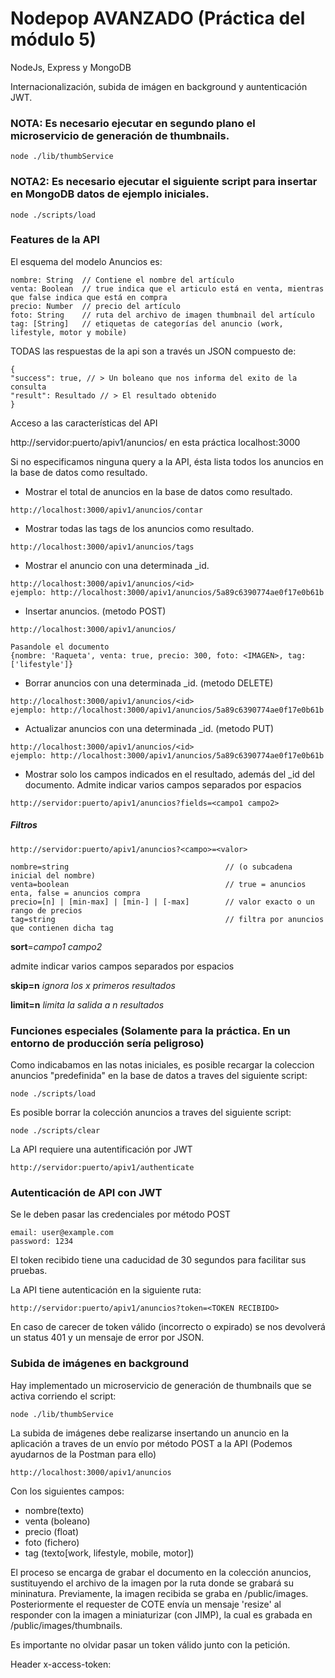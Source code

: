# Nodepop AVANZADO (Práctica del módulo 5)

NodeJs, Express y MongoDB

Internacionalización, subida de imágen en background y auntenticación JWT.

### NOTA: Es necesario ejecutar en segundo plano el microservicio de generación de thumbnails.

```
node ./lib/thumbService
```

### NOTA2: Es necesario ejecutar el siguiente script para insertar en MongoDB datos de ejemplo iniciales.

```
node ./scripts/load
```

### Features de la API

El esquema del modelo Anuncios es:

    nombre: String  // Contiene el nombre del artículo
    venta: Boolean  // true indica que el articulo está en venta, mientras que false indica que está en compra
    precio: Number  // precio del artículo
    foto: String    // ruta del archivo de imagen thumbnail del artículo
    tag: [String]   // etiquetas de categorías del anuncio (work, lifestyle, motor y mobile)

TODAS las respuestas de la api son a través un JSON compuesto de:

```
{
"success": true, // > Un boleano que nos informa del exito de la consulta
"result": Resultado // > El resultado obtenido
}  
```

Acceso a las características del API

http://servidor:puerto/apiv1/anuncios/
en esta práctica localhost:3000

Si no especificamos ninguna query a la API, ésta lista todos los anuncios en la base de datos como resultado.

* Mostrar el total de anuncios en la base de datos como resultado.

```
http://localhost:3000/apiv1/anuncios/contar
```

* Mostrar todas las tags de los anuncios como resultado.

```
http://localhost:3000/apiv1/anuncios/tags
```

* Mostrar el anuncio con una determinada \_id.

```
http://localhost:3000/apiv1/anuncios/<id>
ejemplo: http://localhost:3000/apiv1/anuncios/5a89c6390774ae0f17e0b61b
```

* Insertar anuncios. (metodo POST)

```
http://localhost:3000/apiv1/anuncios/

Pasandole el documento
{nombre: 'Raqueta', venta: true, precio: 300, foto: <IMAGEN>, tag: ['lifestyle']}
```

* Borrar anuncios con una determinada \_id. (metodo DELETE)

```
http://localhost:3000/apiv1/anuncios/<id>
ejemplo: http://localhost:3000/apiv1/anuncios/5a89c6390774ae0f17e0b61b
```

* Actualizar anuncios con una determinada \_id. (metodo PUT)

```
http://localhost:3000/apiv1/anuncios/<id>
ejemplo: http://localhost:3000/apiv1/anuncios/5a89c6390774ae0f17e0b61b
```

* Mostrar solo los campos indicados en el resultado, además del \_id del documento.
  Admite indicar varios campos separados por espacios

```
http://servidor:puerto/apiv1/anuncios?fields=<campo1 campo2>
```

##### Filtros

```
http://servidor:puerto/apiv1/anuncios?<campo>=<valor>
```

    nombre=string                                   // (o subcadena inicial del nombre)
    venta=boolean                                   // true = anuncios enta, false = anuncios compra
    precio=[n] | [min-max] | [min-] | [-max]        // valor exacto o un rango de precios
    tag=string                                      // filtra por anuncios que contienen dicha tag

**sort**=_campo1 campo2_

admite indicar varios campos separados por espacios

**skip=n** _ignora los x primeros resultados_

**limit=n** _limita la salida a n resultados_

### Funciones especiales (Solamente para la práctica. En un entorno de producción sería peligroso)

Como indicabamos en las notas iniciales, es posible recargar la coleccion anuncios "predefinida"
en la base de datos a traves del siguiente script:

```
node ./scripts/load
```

Es posible borrar la colección anuncios a traves del siguiente script:

```
node ./scripts/clear
```

La API requiere una autentificación por JWT

```
http://servidor:puerto/apiv1/authenticate
```

### Autenticación de API con JWT

Se le deben pasar las credenciales por método POST

```
email: user@example.com
password: 1234
```

El token recibido tiene una caducidad de 30 segundos para facilitar sus pruebas.

La API tiene autenticación en la siguiente ruta:

```
http://servidor:puerto/apiv1/anuncios?token=<TOKEN RECIBIDO>
```

En caso de carecer de token válido (incorrecto o expirado) se nos devolverá un status 401 y un mensaje de error por JSON.

### Subida de imágenes en background

Hay implementado un microservicio de generación de thumbnails que se activa corriendo el script:

```
node ./lib/thumbService
```

La subida de imágenes debe realizarse insertando un anuncio en la aplicación a traves de un envío por método POST a la API (Podemos ayudarnos de la Postman para ello)

```
http://localhost:3000/apiv1/anuncios
```

Con los siguientes campos:

* nombre(texto)
* venta (boleano)
* precio (float)
* foto (fichero)
* tag (texto[work, lifestyle, mobile, motor])

El proceso se encarga de grabar el documento en la colección anuncios, sustituyendo el archivo de la imagen por la ruta donde se grabará su mininatura. Previamente, la imagen recibida se graba en /public/images. Posteriormente el requester de COTE envía un mensaje 'resize' al responder con la imagen a miniaturizar (con JIMP), la cual es grabada en /public/images/thumbnails.

Es importante no olvidar pasar un token válido junto con la petición.

Header
x-access-token: <TOKEN>
